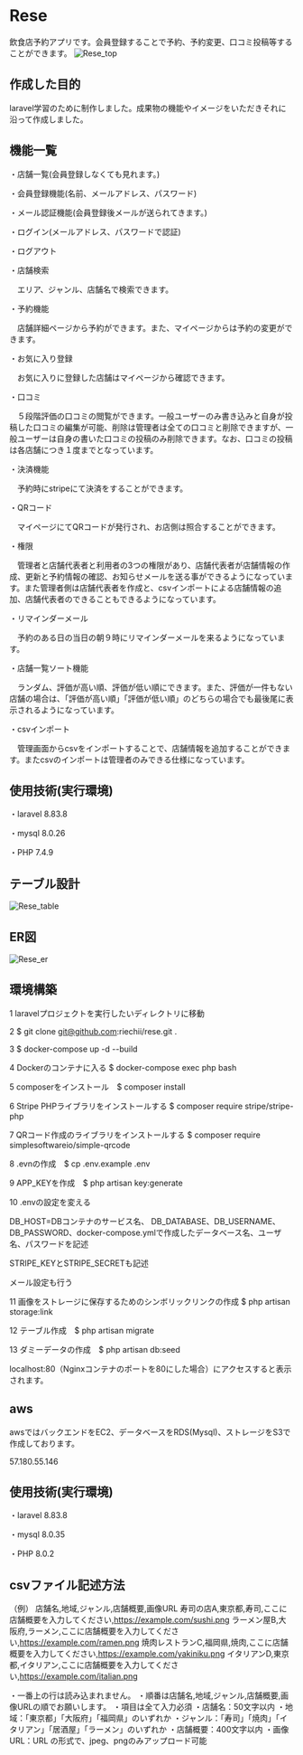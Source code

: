 # Rese
飲食店予約アプリです。会員登録することで予約、予約変更、口コミ投稿等することができます。
![Rese_top](https://github.com/riechii/rese/blob/main/Rese_top.png)
## 作成した目的
laravel学習のために制作しました。成果物の機能やイメージをいただきそれに沿って作成しました。
## 機能一覧
・店舗一覧(会員登録しなくても見れます。)

・会員登録機能(名前、メールアドレス、パスワード)

・メール認証機能(会員登録後メールが送られてきます。)

・ログイン(メールアドレス、パスワードで認証)

・ログアウト

・店舗検索

　エリア、ジャンル、店舗名で検索できます。

・予約機能

　店舗詳細ページから予約ができます。また、マイページからは予約の変更ができます。

・お気に入り登録

　お気に入りに登録した店舗はマイページから確認できます。

・口コミ

　５段階評価の口コミの閲覧ができます。一般ユーザーのみ書き込みと自身が投稿した口コミの編集が可能、削除は管理者は全ての口コミと削除できますが、一般ユーザーは自身の書いた口コミの投稿のみ削除できます。なお、口コミの投稿は各店舗につき１度までとなっています。

・決済機能

　予約時にstripeにて決済をすることができます。

・QRコード

　マイページにてQRコードが発行され、お店側は照合することができます。

・権限

　管理者と店舗代表者と利用者の3つの権限があり、店舗代表者が店舗情報の作成、更新と予約情報の確認、お知らせメールを送る事ができるようになっています。また管理者側は店舗代表者を作成と、csvインポートによる店舗情報の追加、店舗代表者のできることもできるようになっています。

・リマインダーメール

　予約のある日の当日の朝９時にリマインダーメールを来るようになっています。

・店舗一覧ソート機能

　ランダム、評価が高い順、評価が低い順にできます。また、評価が一件もない店舗の場合は、「評価が高い順」「評価が低い順」のどちらの場合でも最後尾に表示されるようになっています。

・csvインポート

　管理画面からcsvをインポートすることで、店舗情報を追加することができます。またcsvのインポートは管理者のみできる仕様になっています。

## 使用技術(実行環境)
・laravel 8.83.8

・mysql 8.0.26

・PHP 7.4.9

## テーブル設計
![Rese_table](https://github.com/riechii/rese/blob/main/Rese_table.png)
## ER図
![Rese_er](https://github.com/riechii/rese/blob/main/Rese_er.png)
## 環境構築
1 laravelプロジェクトを実行したいディレクトリに移動

2 $ git clone git@github.com:riechii/rese.git .

3 $ docker-compose up -d --build

4 Dockerのコンテナに入る $ docker-compose exec php bash

5 composerをインストール　$ composer install

6 Stripe PHPライブラリをインストールする $ composer require stripe/stripe-php

7 QRコード作成のライブラリをインストールする $ composer require simplesoftwareio/simple-qrcode


8 .evnの作成　$ cp .env.example .env

9 APP_KEYを作成　$ php artisan key:generate

10 .envの設定を変える

DB_HOST=DBコンテナのサービス名、 DB_DATABASE、DB_USERNAME、DB_PASSWORD、docker-compose.ymlで作成したデータベース名、ユーザ名、パスワードを記述

STRIPE_KEYとSTRIPE_SECRETも記述

メール設定も行う

11 画像をストレージに保存するためのシンボリックリンクの作成 $ php artisan storage:link

12 テーブル作成　$ php artisan migrate

13 ダミーデータの作成　$ php artisan db:seed

localhost:80（Nginxコンテナのポートを80にした場合）にアクセスすると表示されます。
## aws
awsではバックエンドをEC2、データベースをRDS(Mysql)、ストレージをS3で作成しております。

57.180.55.146

## 使用技術(実行環境)
・laravel 8.83.8

・mysql 8.0.35

・PHP 8.0.2

## csvファイル記述方法
（例）
店舗名,地域,ジャンル,店舗概要,画像URL
寿司の店A,東京都,寿司,ここに店舗概要を入力してください,https://example.com/sushi.png
ラーメン屋B,大阪府,ラーメン,ここに店舗概要を入力してください,https://example.com/ramen.png
焼肉レストランC,福岡県,焼肉,ここに店舗概要を入力してください,https://example.com/yakiniku.png
イタリアンD,東京都,イタリアン,ここに店舗概要を入力してください,https://example.com/italian.png

・一番上の行は読み込まれません。
・順番は店舗名,地域,ジャンル,店舗概要,画像URLの順でお願いします。
・項目は全て入力必須
・店舗名：50文字以内
・地域：「東京都」「大阪府」「福岡県」のいずれか
・ジャンル：「寿司」「焼肉」「イタリアン」「居酒屋」「ラーメン」のいずれか
・店舗概要：400文字以内
・画像URL：URL の形式で、jpeg、pngのみアップロード可能
